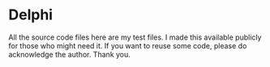 # Delphi
All the source code files here are my test files. I made this available publicly for those who might need it. If you want to reuse some code, please do acknowledge the author. Thank you.
